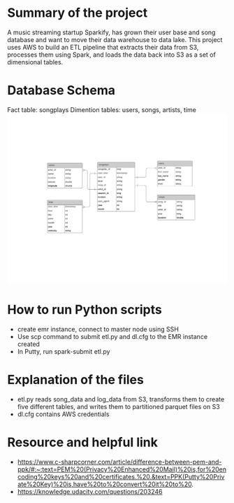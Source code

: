 # Summary of the project
A music streaming startup Sparkify, has grown their user base and song database and want to move their data warehouse to data lake. This project uses AWS to build an ETL pipeline that extracts their data from S3, processes them using Spark, and loads the data back into S3 as a set of dimensional tables. 

# Database Schema
Fact table: songplays
Dimention tables: users, songs, artists, time  
![image info](ER-data-lake.jpeg)

# How to run Python scripts
- create emr instance, connect to master node using SSH
- Use scp command to submit etl.py and dl.cfg to the EMR instance created
- In Putty, run spark-submit etl.py

# Explanation of the files
- etl.py reads song_data and log_data from S3, transforms them to create five different tables, and writes them to partitioned parquet files on S3
- dl.cfg contains AWS credentials

# Resource and helpful link
- https://www.c-sharpcorner.com/article/difference-between-pem-and-ppk/#:~:text=PEM%20(Privacy%20Enhanced%20Mail)%20is,for%20encoding%20keys%20and%20certificates.%20.&text=PPK(Putty%20Private%20Key)%20is,have%20to%20convert%20it%20to%20.
- https://knowledge.udacity.com/questions/203246
